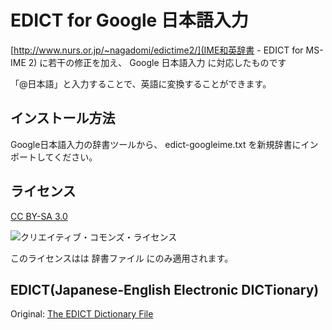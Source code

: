 # EDICT for Google 日本語入力	

[http://www.nurs.or.jp/~nagadomi/edictime2/](IME和英辞書 - EDICT for MS-IME 2) に若干の修正を加え、 Google 日本語入力 に対応したものです

「@日本語」と入力することで、英語に変換することができます。

## インストール方法

Google日本語入力の辞書ツールから、 edict-googleime.txt を新規辞書にインポートしてください。

## ライセンス

[CC BY-SA 3.0](http://creativecommons.org/licenses/by-sa/3.0/deed.ja)

![クリエイティブ・コモンズ・ライセンス](https://i.creativecommons.org/l/by-sa/4.0/88x31.png)

このライセンスはは 辞書ファイル にのみ適用されます。

## EDICT(Japanese-English Electronic DICTionary)

Original: [The EDICT Dictionary File](http://www.csse.monash.edu.au/~jwb/edict.html)

